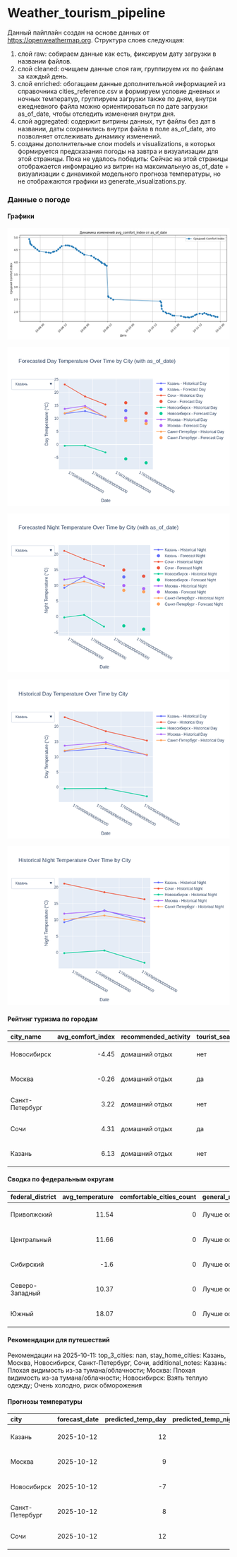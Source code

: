 # Weather_tourism_pipeline
Данный пайплайн создан на основе данных от https://openweathermap.org.
Структура слоев следующая:
  1) слой raw: 
  собираем данные как есть, фиксируем дату загрузки в названии файлов.
  2) слой cleaned:
  очищаем данные слоя raw, группируем их по файлам за каждый день.
  3) слой enriched:
  обогащаем данные дополнительной информацией из справочника cities_reference.csv и формируем условие дневных и ночных температур,
  группируем загрузки также по дням, внутри ежедневного файла можно ориентироваться по дате загрузки as_of_date, чтобы отследить изменения внутри дня.
  4) слой aggregated:
   содержит витрины данных, тут файлы без дат в названии, даты сохранились внутри файла в поле as_of_date, это позволняет отслеживать динамику изменений.
  6) созданы дополнительные слои models и visualizations, в которых формируется предсказания погоды на завтра и визуализации для этой страницы.
  Пока не удалось победить: Сейчас на этой страницы отображается инфомрацию из витрин на максимальную as_of_date + визуализации с динамикой модельного прогноза температуры, 
  но не отображаются графики из generate_visualizations.py.
<!-- WEATHER DATA START -->
### Данные о погоде

#### Графики
![Comfort Index Trend](data/visualizations/comfort_index_trend.png)

![Forecasted Day Temperature](data/visualizations/forecasted_day_temperature.png)

![Forecasted Night Temperature](data/visualizations/forecasted_night_temperature.png)

![Historical Day Temperature](data/visualizations/historical_day_temperature.png)

![Historical Night Temperature](data/visualizations/historical_night_temperature.png)

#### Рейтинг туризма по городам
| city_name       |   avg_comfort_index | recommended_activity   | tourist_season_match   | tourism_season   | tour_recommendation       | as_of_date          |
|:----------------|--------------------:|:-----------------------|:-----------------------|:-----------------|:--------------------------|:--------------------|
| Новосибирск     |               -4.45 | домашний отдых         | нет                    | Июнь-Август      | домашний отдых вне сезона | 2025-10-11 22:32:00 |
| Москва          |               -0.26 | домашний отдых         | да                     | Круглогодично    | домашний отдых в сезон    | 2025-10-11 22:32:00 |
| Санкт-Петербург |                3.22 | домашний отдых         | нет                    | Май-Сентябрь     | домашний отдых вне сезона | 2025-10-11 22:32:00 |
| Сочи            |                4.31 | домашний отдых         | да                     | Май-Октябрь      | домашний отдых в сезон    | 2025-10-11 22:32:00 |
| Казань          |                6.13 | домашний отдых         | нет                    | Май-Сентябрь     | домашний отдых вне сезона | 2025-10-11 22:32:00 |

#### Сводка по федеральным округам
| federal_district   |   avg_temperature |   comfortable_cities_count | general_recommendation   | as_of_date          |
|:-------------------|------------------:|---------------------------:|:-------------------------|:--------------------|
| Приволжский        |             11.54 |                          0 | Лучше остаться дома      | 2025-10-11 22:32:00 |
| Центральный        |             11.66 |                          0 | Лучше остаться дома      | 2025-10-11 22:32:00 |
| Сибирский          |             -1.6  |                          0 | Лучше остаться дома      | 2025-10-11 22:32:00 |
| Северо-Западный    |             10.37 |                          0 | Лучше остаться дома      | 2025-10-11 22:32:00 |
| Южный              |             18.07 |                          0 | Лучше остаться дома      | 2025-10-11 22:32:00 |

#### Рекомендации для путешествий
Рекомендации на 2025-10-11: top_3_cities: nan, stay_home_cities: Казань, Москва, Новосибирск, Санкт-Петербург, Сочи, additional_notes: Казань: Плохая видимость из-за тумана/облачности; Москва: Плохая видимость из-за тумана/облачности; Новосибирск: Взять теплую одежду; Очень холодно, риск обморожения

#### Прогнозы температуры
| city            | forecast_date   |   predicted_temp_day |   predicted_temp_night | model_type       | as_of_date          |
|:----------------|:----------------|---------------------:|-----------------------:|:-----------------|:--------------------|
| Казань          | 2025-10-12      |                   12 |                     13 | LinearRegression | 2025-10-11 22:32:24 |
| Москва          | 2025-10-12      |                    9 |                      9 | LinearRegression | 2025-10-11 22:32:24 |
| Новосибирск     | 2025-10-12      |                   -7 |                     -4 | LinearRegression | 2025-10-11 22:32:24 |
| Санкт-Петербург | 2025-10-12      |                    8 |                      8 | LinearRegression | 2025-10-11 22:32:24 |
| Сочи            | 2025-10-12      |                   12 |                     13 | LinearRegression | 2025-10-11 22:32:24 |


<!-- WEATHER DATA END -->
